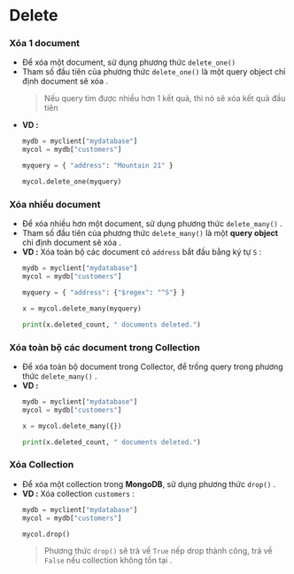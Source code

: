 # Delete
### **Xóa 1 document**
- Để xóa một document, sử dụng phương thức `delete_one()`
- Tham số đầu tiên của phương thức `delete_one()` là một query object chỉ định document sẽ xóa .
    > Nếu query tìm được nhiều hơn 1 kết quả, thì nó sẽ xóa kết quả đầu tiên 
- **VD :**
    ```py
    mydb = myclient["mydatabase"]
    mycol = mydb["customers"]

    myquery = { "address": "Mountain 21" }

    mycol.delete_one(myquery)
    ```
### **Xóa nhiều document**
- Để xóa nhiều hơn một document, sử dụng phương thức `delete_many()` .
- Tham số đầu tiên của phương thức `delete_many()` là một **query object** chỉ định document sẽ xóa .
- **VD :** Xóa toàn bộ các document có `address` bắt đầu bằng ký tự `S` :
    ```py
    mydb = myclient["mydatabase"]
    mycol = mydb["customers"]

    myquery = { "address": {"$regex": "^S"} }

    x = mycol.delete_many(myquery)

    print(x.deleted_count, " documents deleted.")
    ```
### **Xóa toàn bộ các document trong Collection**
- Để xóa toàn bộ document trong Collector, để trống query trong phương thức `delete_many()` .
- **VD :**
    ```py
    mydb = myclient["mydatabase"]
    mycol = mydb["customers"]

    x = mycol.delete_many({})

    print(x.deleted_count, " documents deleted.")
    ```
### **Xóa Collection**
- Để xóa một collection trong **MongoDB**, sử dụng phương thức `drop()` .
- **VD :** Xóa collection `customers` :
    ```py
    mydb = myclient["mydatabase"]
    mycol = mydb["customers"]

    mycol.drop()
    ```
    > Phương thức `drop()` sẽ trả về `True` nếp drop thành công, trả về `False` nếu collection không tồn tại .